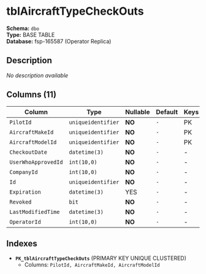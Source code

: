 # tblAircraftTypeCheckOuts

**Schema:** `dbo`  
**Type:** BASE TABLE  
**Database:** fsp-165587 (Operator Replica)

## Description

*No description available*

## Columns (11)

| Column | Type | Nullable | Default | Keys | Description |
|--------|------|----------|---------|------|-------------|
| `PilotId` | `uniqueidentifier` | **NO** | `-` | PK | - |
| `AircraftMakeId` | `uniqueidentifier` | **NO** | `-` | PK | - |
| `AircraftModelId` | `uniqueidentifier` | **NO** | `-` | PK | - |
| `CheckoutDate` | `datetime(3)` | **NO** | `-` | - | - |
| `UserWhoApprovedId` | `int(10,0)` | **NO** | `-` | - | - |
| `CompanyId` | `int(10,0)` | **NO** | `-` | - | - |
| `Id` | `uniqueidentifier` | **NO** | `-` | - | - |
| `Expiration` | `datetime(3)` | YES | `-` | - | - |
| `Revoked` | `bit` | **NO** | `-` | - | - |
| `LastModifiedTime` | `datetime(3)` | **NO** | `-` | - | - |
| `OperatorId` | `int(10,0)` | **NO** | `-` | - | - |

## Indexes

- **`PK_tblAircraftTypeCheckOuts`** (PRIMARY KEY UNIQUE CLUSTERED)
  - Columns: `PilotId, AircraftMakeId, AircraftModelId`
